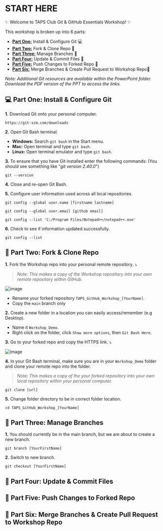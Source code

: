 # START HERE

✨ Welcome to TAPS Club Git & GitHub Essentials Workshop! ✨ 

This workshop is broken up into 6 parts:

- **[Part One:](https://github.com/rhollins8199/TAPS_GitHub_Workshop?tab=readme-ov-file#computer-part-one-install--configure-git)** Install & Configure Git :computer:
- **[Part Two:](https://github.com/rhollins8199/TAPS_GitHub_Workshop?tab=readme-ov-file#fork_and_knife-part-two-fork--clone-repo)** Fork & Clone Repo :fork_and_knife:
- **[Part Three:](https://github.com/rhollins8199/TAPS_GitHub_Workshop?tab=readme-ov-file#cactus-part-three-manage-branches)** Manage Branches :cactus:
- **[Part Four:](https://github.com/rhollins8199/TAPS_GitHub_Workshop?tab=readme-ov-file#-part-four-update--commit-files)** Update & Commit Files 📝 
- **[Part Five:](https://github.com/rhollins8199/TAPS_GitHub_Workshop?tab=readme-ov-file#-part-five-push-changes-to-forked-repo)** Push Changes to Forked Repo 🔄
- **[Part Six:](https://github.com/rhollins8199/TAPS_GitHub_Workshop?tab=readme-ov-file#-part-six-merge-branches--create-pull-request-to-workshop-repo)** Merge Branches & Create Pull Request to Workshop Repo🤝

*Note: Additional Git resources are available within the PowerPoint folder. Download the PDF version of the PPT to access the links.*

<!-------------------------------------------------------------------------------- Part One -------------------------------------------------------------------------------->

## :computer: Part One: Install & Configure Git

<strong>1.</strong> Download Git onto your personal computer.
```
https://git-scm.com/downloads
```
<strong>2.</strong> Open Git Bash terminal.

- **Windows:** Search `git bash` in the Start menu.
- **Mac:** Open terminal and type `git bash`.
- **Linux:** Open terminal emulator and type `git bash`.
  
<strong>3.</strong> To ensure that you have Git installed enter the following commands: (You should see something like "*git version 2.40.0*")
```
git --version
```
<strong>4.</strong> Close and re-open Git Bash.

<strong>5.</strong> Configure user information used across all local repositories.
```
git config --global user.name [firstname lastname]
```
```
git config --global user.email [github email]
```
```
git config --list 'C:/Program Files/Notepad++/notepad++.exe'
```
<strong>6.</strong> Check to see if information updated successfully.
```
git config --list
```

<!-------------------------------------------------------------------------------- Part Two -------------------------------------------------------------------------------->

## :fork_and_knife: Part Two: Fork & Clone Repo

<strong>1.</strong> Fork the Workshop repo into your personal remote repository. ⤵️

> *Note: This makes a copy of the Workshop repository into your own remote repository within GitHub.*

![image](https://github.com/rhollins8199/TAPS_GitHub_Workshop/assets/103677691/e60bcbc7-29cc-49a7-a37e-6ec126fb4a15) <!-- Replace when Finished -->

- Rename your forked repository `TAPS_GitHub_Workshop_[YourName]`.
- Copy the `main` branch only

<strong>2.</strong> Create a new folder in a location you can easily access/remember (e.g Desktop). 

- Name it `Workshop_Demo`.
- Right click on the folder, click `Show more options`, then `Git Bash Here`.
  
<strong>3.</strong> Go to your forked repo and copy the HTTPS link. ⤵️

![image](https://github.com/rhollins8199/TAPS_GitHub_Workshop/assets/103677691/7784d151-d24a-4b75-9bf8-2e203e4e2386)

<strong>4.</strong> In your Git Bash terminal, make sure you are in your `Workshop_Demo` folder and clone your remote repo into the folder.

> *Note: This makes a copy of the your forked repository into your own local repository within your personal computer.*

```
git clone [url]
```
<strong>5.</strong> Change folder directory to be in correct folder location.
```
cd TAPS_GitHub_Workshop_[YourName]
```

<!-------------------------------------------------------------------------------- Part Three -------------------------------------------------------------------------------->

## :cactus: Part Three: Manage Branches

<strong>1.</strong> You should currently be in the main branch, but we are about to create a new branch.
```
git branch [YourFirstName]
```
<strong>2.</strong> Switch to new branch.
```
git checkout [YourFirstName]
```



## 📝 Part Four: Update & Commit Files
## 🔄 Part Five: Push Changes to Forked Repo
## 🤝 Part Six: Merge Branches & Create Pull Request to Workshop Repo
